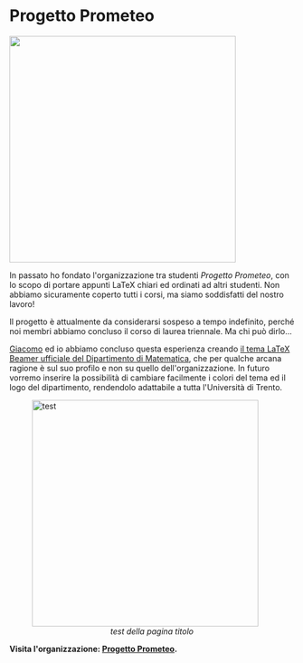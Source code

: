 # Progetto Prometeo

<img src="https://user-images.githubusercontent.com/64229723/116280774-54ccd400-a789-11eb-833c-70dadb3dea18.PNG" width="400" class="center">

In passato ho fondato l'organizzazione tra studenti *Progetto Prometeo*, con lo scopo di portare appunti LaTeX chiari ed ordinati ad altri studenti. 
Non abbiamo sicuramente coperto tutti i corsi, ma siamo soddisfatti del nostro lavoro!

Il progetto è attualmente da considerarsi sospeso a tempo indefinito, perché noi membri abbiamo concluso il corso di laurea triennale. Ma chi può dirlo...

[Giacomo](https://github.com/giacomoborin) ed io abbiamo concluso questa esperienza creando [il tema LaTeX Beamer ufficiale del Dipartimento di Matematica](https://github.com/giacomoborin/Beamer-Theme), che per qualche arcana ragione è sul suo profilo e non su quello dell'organizzazione. In futuro vorremo inserire la possibilità di cambiare facilmente i colori del tema ed il logo del dipartimento, rendendolo adattabile a tutta l'Università di Trento. 


<figure>
  <img src="https://user-images.githubusercontent.com/64229723/115863144-54ed6c80-a435-11eb-870e-804b5819b2a7.png" alt="test" class="center" width="400"/>
  <figcaption><center><em>test della pagina titolo</em></center></figcaption>
</figure>


**Visita l'organizzazione: [Progetto Prometeo](https://github.com/Progetto-Prometeo).**


